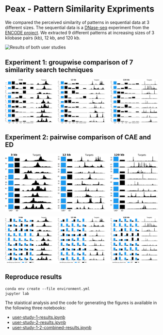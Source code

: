 # Peax - Pattern Similarity Expriments

We compared the perceived similarity of patterns in sequential data at 3
different sizes. The sequential data is a [DNase-seq](https://en.wikipedia.org/wiki/DNase-Seq) experiment from the
[ENCODE project](https://www.encodeproject.org). We extracted 9 different patterns at increasing sizes of 3 kilobase pairs (kb), 12 kb, and 120 kb.

![Results of both user studies](/user-study-1-2-combined-results.png?raw=true "Results of both user studies")

## Experiment 1: groupwise comparison of 7 similarity search techniques

![Results of the groupwise similarity comparison](/user-study-1-results.png?raw=true "Results of the groupwise similarity comparison")

## Experiment 2: pairwise comparison of CAE and ED

![Results of the pairwise similarity comparison](/user-study-2-results.png?raw=true "Results of the pairwise similarity comparison")

![Results of the pairwise similarity comparison per search result](/user-study-2-results-by-knn.png?raw=true "Results of the pairwise similarity comparison per search result")

## Reproduce results

```
conda env create --file environment.yml
jupyter lab
```

The staistical analysis and the code for generating the figures is available in
the following three notebooks:

- [user-study-1-results.ipynb](user-study-1-results.ipynb)
- [user-study-2-results.ipynb](user-study-2-results.ipynb)
- [user-study-1-2-combined-results.ipynb](user-study-1-2-combined-results.ipynb)
